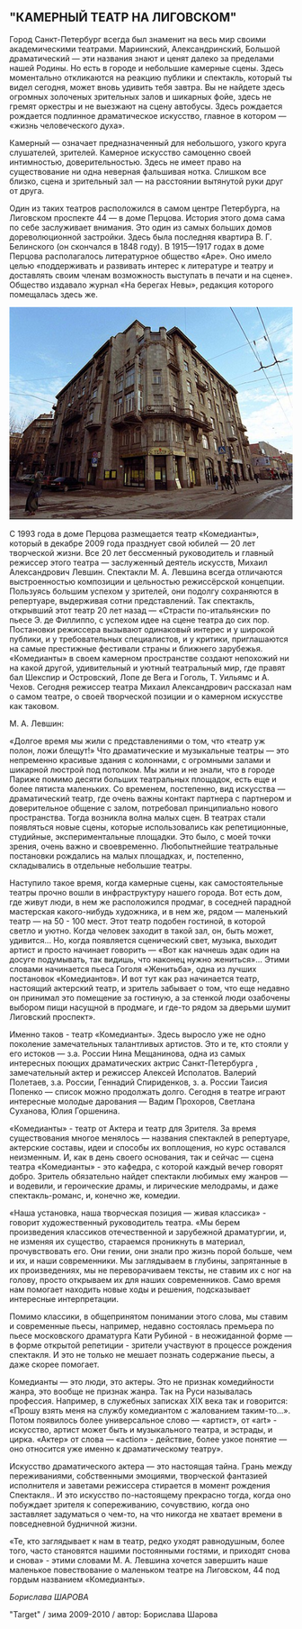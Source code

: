 ## "КАМЕРНЫЙ ТЕАТР НА ЛИГОВСКОМ"
Город Санкт-Петербург всегда был знаменит на весь мир своими академическими театрами. Мариинский, Александринский, Большой драматический — эти названия знают и ценят далеко за пределами нашей Родины. Но есть в городе и небольшие камерные сцены. Здесь моментально откликаются на реакцию публики и спектакль, который ты видел сегодня, может вновь удивить тебя завтра. Вы не найдете здесь огромных золоченых зрительных залов и шикарных фойе, здесь не гремят оркестры и не выезжают на сцену автобусы. Здесь рождается рождается подлинное драматическое искусство, главное в котором — «жизнь человеческого духа».

Камерный — означает предназначенный для небольшого, узкого круга слушателей, зрителей. Камерное искусство самоценно своей интимностью, доверительностью. Здесь не имеет право на существование ни одна неверная фальшивая нотка. Слишком все близко, сцена и зрительный зал — на расстоянии вытянутой руки друг от друга.

Один из таких театров расположился в самом центре Петербурга, на Лиговском проспекте 44 — в доме Перцова. История этого дома сама по себе заслуживает внимания. Это один из самых больших домов дореволюционной застройки. Здесь была последняя квартира В. Г. Белинского (он скончался в 1848 году). В 1915—1917 годах в доме Перцова располагалось литературное общество «Аре». Оно имело целью «поддерживать и развивать интерес к литературе и театру и доставлять своим членам возможность выступать в печати и на сцене». Общество издавало журнал «На берегах Невы», редакция которого помещалась здесь же.

![](image-01.jpg)

С 1993 года в доме Перцова размещается театр «Комедианты», который в декабре 2009 года празднует свой юбилей — 20 лет творческой жизни. Все 20 лет бессменный руководитель и главный режиссер этого театра — заслуженный деятель искусств, Михаил Александрович Левшин. Спектакли М. А. Левшина всегда отличаются выстроенностью композиции и цельностью режиссёрской концепции. Пользуясь большим успехом у зрителей, они подолгу сохраняются в репертуаре, выдерживая сотни представлений. Так спектакль, открывший этот театр 20 лет назад — «Страсти по-итальянски» по пьесе Э. де Филлиппо, с успехом идее на сцене театра до сих пор. Постановки режиссера вызывают одинаковый интерес и у широкой публики, и у требовательных специалистов, и у критики, приглашаются на самые престижные фестивали страны и ближнего зарубежья. «Комедианты» в своем камерном пространстве создают непохожий ни на какой другой, удивительный и уютный театральный мир, где правят бал Шекспир и Островский, Лопе де Вега и Гоголь, Т. Уильямс и А. Чехов. Сегодня режиссер театра Михаил Александрович рассказал нам о самом театре, о своей творческой позиции и о камерном искусстве как таковом.

М. А. Левшин:

«Долгое время мы жили с представлениями о том, что «театр уж полон, ложи блещут!» Что драматические и музыкальные театры — это непременно красивые здания с колоннами, с огромными залами и шикарной люстрой под потолком. Мы жили и не знали, что в городе Париже помимо десяти больших театральных площадок, есть еще и более пятиста маленьких. Со временем, постепенно, вид искусства — драматический театр, где очень важны контакт партнера с партнером и доверительное общение с залом, потребовал принципиально нового пространства. Тогда возникла волна малых сцен. В театрах стали появляться новые сцены, которые использовались как репетиционные, студийные, экспериментальные площадки. Это было, с моей точки зрения, очень важно и своевременно. Любопытнейшие театральные постановки рождались на малых площадках, и, постепенно, складывались в отдельные небольшие театры.

Наступило такое время, когда камерные сцены, как самостоятельные театры прочно вошли в инфраструктуру нашего города. Вот есть дом, где живут люди, в нем же расположился продмаг, в соседней парадной мастерская какого-нибудь художника, и в нем же, рядом — маленький театр — на 50 - 100 мест. Этот театр подобен гостиной, в которой светло и уютно. Когда человек заходит в такой зал, он, быть может, удивится... Но, когда появляется сценический свет, музыка, выходит артист и просто начинает говорить — «Вот как начнешь эдак один на досуге подумывать, так видишь, что наконец нужно жениться»... Этими словами начинается пьеса Гоголя «Женитьба», одна из лучших постановок «Комедиантов». И вот тут как раз начинается театр, настоящий актерский театр, и зритель забывает о том, что еще недавно он принимал это помещение за гостиную, а за стенкой люди озабочены выбором пищи насущной в продмаге, и где-то рядом за дверьми шумит Лиговский проспект».

Именно таков - театр «Комедианты». Здесь выросло уже не одно поколение замечательных талантливых артистов. Это и те, кто стояли у его истоков — з.а. России Нина Мещанинова, одна из самых интересных поющих драматических актрис Санкт-Петербурга , замечательный актер и режиссер Алексей Исполатов. Валерий Полетаев, з.а. России, Геннадий Спириденков, з. а. России Таисия Попенко — список можно продолжать долго. Сегодня в театре играют интересные молодые дарования — Вадим Прохоров, Светлана Суханова, Юлия Горшенина.

«Комедианты» - театр от Актера и театр для Зрителя. За время существования многое менялось — названия спектаклей в репертуаре, актерские составы, идеи и способы их воплощения, но курс оставался неизменным. И, как в день своего основания, так и сейчас — сцена театра «Комедианты» - это кафедра, с которой каждый вечер говорят добро. Зритель обязательно найдет спектакли любимых ему жанров — и водевили, и героические драмы, и лирические мелодрамы, и даже спектакль-романс, и, конечно же, комедии.

«Наша установка, наша творческая позиция — живая классика» - говорит художественный руководитель театра. «Мы берем произведения классиков отечественной и зарубежной драматургии, и, не изменяя их существо, стараемся проникнуть в материал, прочувствовать его. Они гении, они знали про жизнь порой больше, чем и их, и наши современники. Мы заглядываем в глубины, запрятанные в их произведениях, мы не переворачиваем тексты, не ставим их с ног на голову, просто открываем их для наших современников. Само время нам помогает находить новые ходы и решения, подсказывает интересные интерпретации.

Помимо классики, в общепринятом понимании этого слова, мы ставим и современные пьесы, например, недавно состоялась премьера по пьесе московского драматурга Кати Рубиной - в неожиданной форме — в форме открытой репетиции - зрители участвуют в процессе рождения спектакля. И это не только не мешает познать содержание пьесы, а даже скорее помогает.

Комедианты — это люди, это актеры. Это не признак комедийности жанра, это вообще не признак жанра. Так на Руси называлась профессия. Например, в служебных записках XIX века так и говорится: «Прошу взять меня на службу комедиантом с жалованием таким-то...». Потом появилось более универсальное слово — «артист», от «art» - искусство, артист может быть и музыкального театра, и эстрады, и цирка. «Актер» от слова — «action» - действие, более узкое понятие — оно относится уже именно к драматическому театру».

Искусство драматического актера — это настоящая тайна. Грань между переживаниями, собственными эмоциями, творческой фантазией исполнителя и заветами режиссера стирается в момент рождения Спектакля.. И это искусство по-настоящему прекрасно тогда, когда оно побуждает зрителя к сопереживанию, сочувствию, когда оно заставляет задуматься о чем-то, на что никогда не хватает времени в повседневной будничной жизни.

«Те, кто заглядывает к нам в театр, редко уходят равнодушным, более того, часто становятся нашими постоянными гостями, и приходят снова и снова» - этими словами М. А. Левшина хочется завершить наше маленькое повествование о маленьком театре на Лиговском, 44 под гордым названием «Комедианты».

_Борислава ШАРОВА_

"Target" / зима 2009-2010 / автор: Борислава Шарова